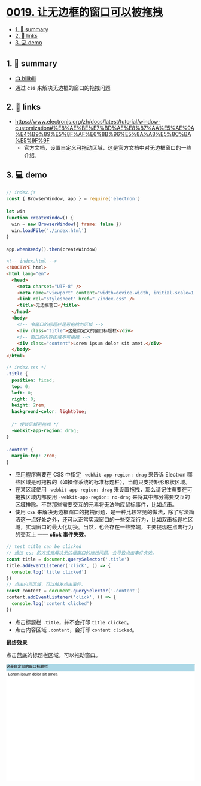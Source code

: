 # [0019. 让无边框的窗口可以被拖拽](https://github.com/Tdahuyou/electron/tree/main/0019.%20%E8%AE%A9%E6%97%A0%E8%BE%B9%E6%A1%86%E7%9A%84%E7%AA%97%E5%8F%A3%E5%8F%AF%E4%BB%A5%E8%A2%AB%E6%8B%96%E6%8B%BD)

<!-- region:toc -->
- [1. 📝 summary](#1--summary)
- [2. 🔗 links](#2--links)
- [3. 💻 demo](#3--demo)
<!-- endregion:toc -->
## 1. 📝 summary

- [📺 bilibili](https://www.bilibili.com/video/BV1544219774)
- 通过 css 来解决无边框的窗口的拖拽问题

## 2. 🔗 links

- https://www.electronjs.org/zh/docs/latest/tutorial/window-customization#%E8%AE%BE%E7%BD%AE%E8%87%AA%E5%AE%9A%E4%B9%89%E5%8F%AF%E6%8B%96%E5%8A%A8%E5%8C%BA%E5%9F%9F
  - 官方文档，设置自定义可拖动区域，这是官方文档中对无边框窗口的一些介绍。

## 3. 💻 demo

```js
// index.js
const { BrowserWindow, app } = require('electron')

let win
function createWindow() {
  win = new BrowserWindow({ frame: false })
  win.loadFile('./index.html')
}

app.whenReady().then(createWindow)
```


```html
<!-- index.html -->
<!DOCTYPE html>
<html lang="en">
  <head>
    <meta charset="UTF-8" />
    <meta name="viewport" content="width=device-width, initial-scale=1.0" />
    <link rel="stylesheet" href="./index.css" />
    <title>无边框窗口</title>
  </head>
  <body>
    <!-- 令窗口的标题栏是可拖拽的区域 -->
    <div class="title">这是自定义的窗口标题栏</div>
    <!-- 窗口的内容区域不可拖拽 -->
    <div class="content">Lorem ipsum dolor sit amet.</div>
  </body>
</html>
```


```css
/* index.css */
.title {
  position: fixed;
  top: 0;
  left: 0;
  right: 0;
  height: 2rem;
  background-color: lightblue;

  /* 使该区域可拖拽 */
  -webkit-app-region: drag;
}

.content {
  margin-top: 2rem;
}
```

- 应用程序需要在 CSS 中指定 `-webkit-app-region: drag` 来告诉 Electron 哪些区域是可拖拽的（如操作系统的标准标题栏），当前只支持矩形形状区域。
- 在某区域使用 `-webkit-app-region: drag` 来设置拖拽，那么请记住需要在可拖拽区域内部使用 `-webkit-app-region: no-drag` 来将其中部分需要交互的区域排除。不然那些需要交互的元素将无法响应鼠标事件，比如点击。
- 使用 css 来解决无边框窗口的拖拽问题，是一种比较常见的做法，除了写法简洁这一点好处之外，还可以正常实现窗口的一些交互行为，比如双击标题栏区域，实现窗口的最大化切换。当然，也会存在一些弊端，主要提现在点击行为的交互上 —— **click 事件失效**。

```js
// test title can be clicked
// 通过 css 的方式来解决无边框窗口的拖拽问题，会导致点击事件失效。
const title = document.querySelector('.title')
title.addEventListener('click', () => {
  console.log('title clicked')
})
// 点击内容区域，可以触发点击事件。
const content = document.querySelector('.content')
content.addEventListener('click', () => {
  console.log('content clicked')
})
```

- 点击标题栏 `.title`，并不会打印 `title clicked`。
- 点击内容区域 `.content`，会打印 `content clicked`。

**最终效果**

点击蓝底的标题栏区域，可以拖动窗口。

![](md-imgs/2024-10-06-00-44-01.png)

